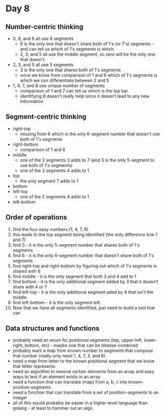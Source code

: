 # Day 8

## Number-centric thinking

- 0, 6, and 9 all use 6 segments
  - 6 is the only one that doesn't share both of 1's (or 7's) segments - and can tell us which of 1's segments is which
  - 2, 3, and 5 all use the middle segment, so zero will be the only one that doesn't
- 2, 3, and 5 all use 5 segments
  - 3 is the only one that shares both of 1's segments
  - once we know from comparison of 1 and 6 which of 1's segments is which we can differentiate between 2 and 5
- 1, 4, 7, and 8 use unique number of segments
  - comparison of 1 and 7 can tell us which is the top bar
  - identifying 8 doesn't really help since it doesn't lead to any new information

## Segment-centric thinking

- right-top
  - missing from 6 which is the only 6-segment number that doesn't use both of 1's segments
- right-bottom
  - comparison of 1 and 6
- middle
  - one of the 2 segments 3 adds to 7 (and 3 is the only 5-segment to use both of 1's segments)
  - one of the 2 segments 4 adds to 1
- top
  - the only segment 7 adds to 1
- bottom
- left-top
  - one of the 2 segments 4 adds to 1
- left-bottom

## Order of operations

1. find the four easy numbers (1, 4, 7, 8)
2. this leads to the top segment being identified (the only difference b/w 1 and 7)
3. find 3 - it is the only 5-segment number that shares both of 1's segments
4. find 6 - it is the only 6-segment number that doesn't share both of 1's segments
5. find right-top and right-bottom by figuring out which of 1's segments is shared with 6
6. find middle - it is the only segment that both 3 and 4 add to 1
7. find bottom - it is the only additional segment added by 3 that it doesn't share with 4 or 7
8. find left-top - it is the only additional segment aded by 4 that isn't the middle
9. find left-bottom - it is the only segment left.
10. Now that we have all segments identified, just need to build a tool that can

## Data structures and functions

- probably need an enum for positional segments (top, upper-left, lower-right, bottom, etc) - maybe one that can be bitwise-combined
- probably want a map from known number to segments that compose that number (really only need 1, 4, 7, 3, and 6)
- need a map from letter to the known positional segment that we know that letter represents
- need an algorithm to remove certain elements from an array and easy ways to test if an element exists in an array
- need a function that can translate (map) from a, b, c into known-position-segments
- need a function that can translate from a set of position-segments to an integer
- all of this would probably be easier in a higher-level language than golang - at least to hammer out an algo

